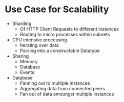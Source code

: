 # Use Case for Scalability
- Sharding
  - Of HTTP Client Requests to different instances
  - Routing to micro processes within subnets
- CPU intensive processing
  - Iterating over data
  - Parsing into a constructable Datatype
- Sharing
  - Memory
  - Database
  - Events
- Database
  - Fanning out to multiple instances
  - Aggregating data from connected peers
  - Fan out of data amoungst multiple instances
